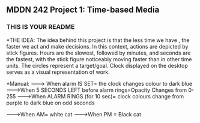 ## MDDN 242 Project 1: Time-based Media  

### THIS IS YOUR README
*THE IDEA:
The idea behind this project is that the less time we have , the faster we act and make decisions. In this context, actions are depicted by stick figures. Hours are the  slowest, followed by minutes, and seconds are the fastest, with the stick figure noticeably moving faster than in other time units. The circles represent a target/goal.
Clock displayed on the desktop serves as a visual representation of work.

*Manual:
---> When alarm IS SET= the clock changes colour to dark blue
--->When 5 SECONDS LEFT before alarm rings=Opacity Changes from 0-255 
--->When ALARM RINGS (for 10 sec)= clock colours change from purple to dark blue on odd seconds

--->When AM= white cat
--->When PM = Black cat 
